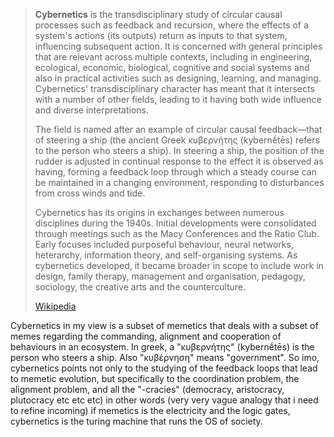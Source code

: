 > **Cybernetics** is the transdisciplinary study of circular causal processes such as feedback and recursion, where the effects of a system's actions (its outputs) return as inputs to that system, influencing subsequent action. It is concerned with general principles that are relevant across multiple contexts, including in engineering, ecological, economic, biological, cognitive and social systems and also in practical activities such as designing, learning, and managing. Cybernetics' transdisciplinary character has meant that it intersects with a number of other fields, leading to it having both wide influence and diverse interpretations.
>
> The field is named after an example of circular causal feedback—that of steering a ship (the ancient Greek κυβερνήτης (kybernḗtēs) refers to the person who steers a ship). In steering a ship, the position of the rudder is adjusted in continual response to the effect it is observed as having, forming a feedback loop through which a steady course can be maintained in a changing environment, responding to disturbances from cross winds and tide.
>
> Cybernetics has its origins in exchanges between numerous disciplines during the 1940s. Initial developments were consolidated through meetings such as the Macy Conferences and the Ratio Club. Early focuses included purposeful behaviour, neural networks, heterarchy, information theory, and self-organising systems. As cybernetics developed, it became broader in scope to include work in design, family therapy, management and organisation, pedagogy, sociology, the creative arts and the counterculture.
>
> [Wikipedia](https://en.wikipedia.org/wiki/Cybernetics)

Cybernetics in my view is a subset of memetics that deals with a subset of memes regarding the commanding, alignment and cooperation of behaviours in an ecosystem. In greek, a "κυβερνήτης" (kybernḗtēs) is the person who steers a ship. Also "κυβέρνηση" means "government". So imo, cybernetics points not only to the studying of the feedback loops that lead to memetic evolution, but specifically to the coordination problem, the alignment problem, and all the "-cracies" (democracy, aristocracy, plutocracy etc etc etc) in other words (very very vague analogy that i need to refine incoming) if memetics is the electricity and the logic gates, cybernetics is the turing machine that runs the OS of society.
